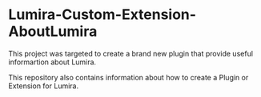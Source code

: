 # Lumira-Custom-Extension-AboutLumira

This project was targeted to create a brand new plugin that provide useful informartion about Lumira. 

This repository also contains information about how to create a Plugin or Extension for Lumira.
